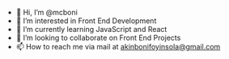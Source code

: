 - 👋 Hi, I’m @mcboni
- 👀 I’m interested in Front End Development
- 🌱 I’m currently learning JavaScript and React
- 💞️ I’m looking to collaborate on Front End Projects
- 📫 How to reach me via mail at akinbonifoyinsola@gmail.com

<!---
mcboni/mcboni is a ✨ special ✨ repository because its `README.md` (this file) appears on your GitHub profile.
You can click the Preview link to take a look at your changes.
--->
